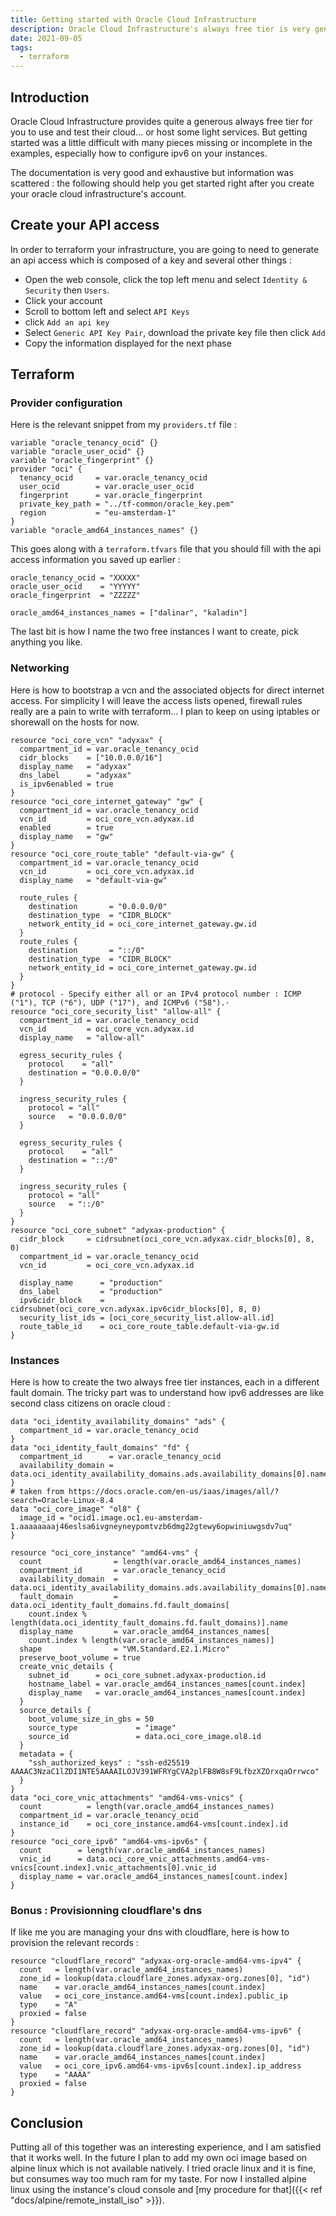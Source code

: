 ```yaml
---
title: Getting started with Oracle Cloud Infrastructure
description: Oracle Cloud Infrastructure's always free tier is very generous
date: 2021-09-05
tags:
  - terraform
---
```


## Introduction

Oracle Cloud Infrastructure provides quite a generous always free tier for you to use and test their cloud... or host some light services. But getting started was a little difficult with many pieces missing or incomplete in the examples, especially how to configure ipv6 on your instances.

The documentation is very good and exhaustive but information was scattered : the following should help you get started right after you create your oracle cloud infrastructure's account.

## Create your API access

In order to terraform your infrastructure, you are going to need to generate an api access which is composed of a key and several other things :
- Open the web console, click the top left menu and select `Identity & Security` then `Users`.
- Click your account
- Scroll to bottom left and select `API Keys`
- click `Add an api key`
- Select `Generic API Key Pair`, download the private key file then click `Add`
- Copy the information displayed for the next phase

## Terraform

### Provider configuration

Here is the relevant snippet from my `providers.tf` file :
```hcl
variable "oracle_tenancy_ocid" {}
variable "oracle_user_ocid" {}
variable "oracle_fingerprint" {}
provider "oci" {
  tenancy_ocid     = var.oracle_tenancy_ocid
  user_ocid        = var.oracle_user_ocid
  fingerprint      = var.oracle_fingerprint
  private_key_path = "../tf-common/oracle_key.pem"
  region           = "eu-amsterdam-1"
}
variable "oracle_amd64_instances_names" {}
```

This goes along with a `terraform.tfvars` file that you should fill with the api access information you saved up earlier :
```hcl
oracle_tenancy_ocid = "XXXXX"
oracle_user_ocid    = "YYYYY"
oracle_fingerprint  = "ZZZZZ"

oracle_amd64_instances_names = ["dalinar", "kaladin"]
```

The last bit is how I name the two free instances I want to create, pick anything you like.

### Networking

Here is how to bootstrap a vcn and the associated objects for direct internet access. For simplicity I will leave the access lists opened, firewall rules really are a pain to write with terraform... I plan to keep on using iptables or shorewall on the hosts for now.
```hcl
resource "oci_core_vcn" "adyxax" {
  compartment_id = var.oracle_tenancy_ocid
  cidr_blocks    = ["10.0.0.0/16"]
  display_name   = "adyxax"
  dns_label      = "adyxax"
  is_ipv6enabled = true
}
resource "oci_core_internet_gateway" "gw" {
  compartment_id = var.oracle_tenancy_ocid
  vcn_id         = oci_core_vcn.adyxax.id
  enabled        = true
  display_name   = "gw"
}
resource "oci_core_route_table" "default-via-gw" {
  compartment_id = var.oracle_tenancy_ocid
  vcn_id         = oci_core_vcn.adyxax.id
  display_name   = "default-via-gw"

  route_rules {
    destination       = "0.0.0.0/0"
    destination_type  = "CIDR_BLOCK"
    network_entity_id = oci_core_internet_gateway.gw.id
  }
  route_rules {
    destination       = "::/0"
    destination_type  = "CIDR_BLOCK"
    network_entity_id = oci_core_internet_gateway.gw.id
  }
}
# protocol - Specify either all or an IPv4 protocol number : ICMP ("1"), TCP ("6"), UDP ("17"), and ICMPv6 ("58").·
resource "oci_core_security_list" "allow-all" {
  compartment_id = var.oracle_tenancy_ocid
  vcn_id         = oci_core_vcn.adyxax.id
  display_name   = "allow-all"

  egress_security_rules {
    protocol    = "all"
    destination = "0.0.0.0/0"
  }

  ingress_security_rules {
    protocol = "all"
    source   = "0.0.0.0/0"
  }

  egress_security_rules {
    protocol    = "all"
    destination = "::/0"
  }

  ingress_security_rules {
    protocol = "all"
    source   = "::/0"
  }
}
resource "oci_core_subnet" "adyxax-production" {
  cidr_block     = cidrsubnet(oci_core_vcn.adyxax.cidr_blocks[0], 8, 0)
  compartment_id = var.oracle_tenancy_ocid
  vcn_id         = oci_core_vcn.adyxax.id

  display_name      = "production"
  dns_label         = "production"
  ipv6cidr_block    = cidrsubnet(oci_core_vcn.adyxax.ipv6cidr_blocks[0], 8, 0)
  security_list_ids = [oci_core_security_list.allow-all.id]
  route_table_id    = oci_core_route_table.default-via-gw.id
}
```

### Instances

Here is how to create the two always free tier instances, each in a different fault domain. The tricky part was to understand how ipv6 addresses are like second class citizens on oracle cloud :
```hcl
data "oci_identity_availability_domains" "ads" {
  compartment_id = var.oracle_tenancy_ocid
}
data "oci_identity_fault_domains" "fd" {
  compartment_id      = var.oracle_tenancy_ocid
  availability_domain = data.oci_identity_availability_domains.ads.availability_domains[0].name
}
# taken from https://docs.oracle.com/en-us/iaas/images/all/?search=Oracle-Linux-8.4
data "oci_core_image" "ol8" {
  image_id = "ocid1.image.oc1.eu-amsterdam-1.aaaaaaaaj46eslsa6ivgneyneypomtvzb6dmg22gtewy6opwiniuwgsdv7uq"
}

resource "oci_core_instance" "amd64-vms" {
  count                = length(var.oracle_amd64_instances_names)
  compartment_id       = var.oracle_tenancy_ocid
  availability_domain  = data.oci_identity_availability_domains.ads.availability_domains[0].name
  fault_domain         = data.oci_identity_fault_domains.fd.fault_domains[
    count.index % length(data.oci_identity_fault_domains.fd.fault_domains)].name
  display_name         = var.oracle_amd64_instances_names[
    count.index % length(var.oracle_amd64_instances_names)]
  shape                = "VM.Standard.E2.1.Micro"
  preserve_boot_volume = true
  create_vnic_details {
    subnet_id      = oci_core_subnet.adyxax-production.id
    hostname_label = var.oracle_amd64_instances_names[count.index]
    display_name   = var.oracle_amd64_instances_names[count.index]
  }
  source_details {
    boot_volume_size_in_gbs = 50
    source_type             = "image"
    source_id               = data.oci_core_image.ol8.id
  }
  metadata = {
    "ssh_authorized_keys" : "ssh-ed25519 AAAAC3NzaC1lZDI1NTE5AAAAILOJV391WFRYgCVA2plFB8W8sF9LfbzXZOrxqaOrrwco"
  }
}
data "oci_core_vnic_attachments" "amd64-vms-vnics" {
  count          = length(var.oracle_amd64_instances_names)
  compartment_id = var.oracle_tenancy_ocid
  instance_id    = oci_core_instance.amd64-vms[count.index].id
}
resource "oci_core_ipv6" "amd64-vms-ipv6s" {
  count        = length(var.oracle_amd64_instances_names)
  vnic_id      = data.oci_core_vnic_attachments.amd64-vms-vnics[count.index].vnic_attachments[0].vnic_id
  display_name = var.oracle_amd64_instances_names[count.index]
}
```

### Bonus : Provisionning cloudflare's dns

If like me you are managing your dns with cloudflare, here is how to provision the relevant records :
```hcl
resource "cloudflare_record" "adyxax-org-oracle-amd64-vms-ipv4" {
  count   = length(var.oracle_amd64_instances_names)
  zone_id = lookup(data.cloudflare_zones.adyxax-org.zones[0], "id")
  name    = var.oracle_amd64_instances_names[count.index]
  value   = oci_core_instance.amd64-vms[count.index].public_ip
  type    = "A"
  proxied = false
}
resource "cloudflare_record" "adyxax-org-oracle-amd64-vms-ipv6" {
  count   = length(var.oracle_amd64_instances_names)
  zone_id = lookup(data.cloudflare_zones.adyxax-org.zones[0], "id")
  name    = var.oracle_amd64_instances_names[count.index]
  value   = oci_core_ipv6.amd64-vms-ipv6s[count.index].ip_address
  type    = "AAAA"
  proxied = false
}
```

## Conclusion

Putting all of this together was an interesting experience, and I am satisfied that it works well. In the future I plan to add my own oci image based on alpine linux which is not available natively. I tried oracle linux and it is fine, but consumes way too much ram for my taste. For now I installed alpine linux using the instance's cloud console and [my procedure for that]({{< ref "docs/alpine/remote_install_iso" >}}).
